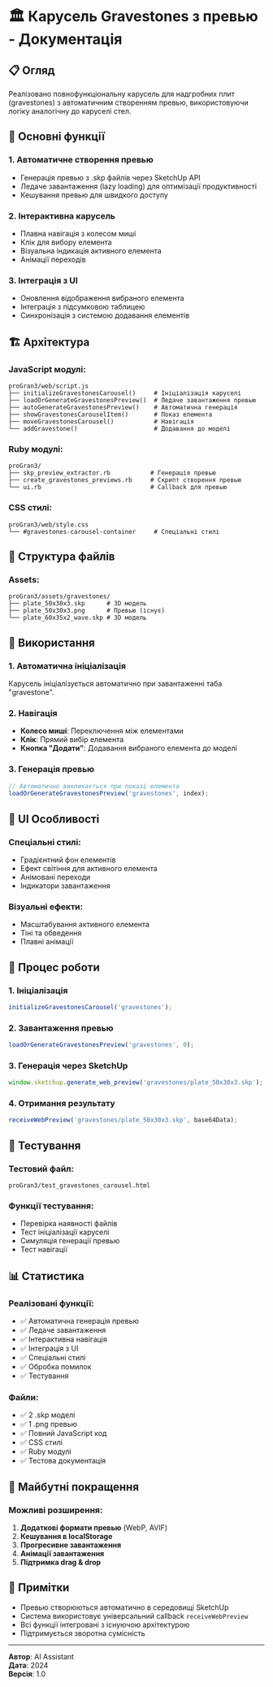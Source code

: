 # 🏛️ Карусель Gravestones з превью - Документація

## 📋 Огляд

Реалізовано повнофункціональну карусель для надгробних плит (gravestones) з автоматичним створенням превью, використовуючи логіку аналогічну до каруселі стел.

## 🎯 Основні функції

### 1. **Автоматичне створення превью**
- Генерація превью з .skp файлів через SketchUp API
- Ледаче завантаження (lazy loading) для оптимізації продуктивності
- Кешування превью для швидкого доступу

### 2. **Інтерактивна карусель**
- Плавна навігація з колесом миші
- Клік для вибору елемента
- Візуальна індикація активного елемента
- Анімації переходів

### 3. **Інтеграція з UI**
- Оновлення відображення вибраного елемента
- Інтеграція з підсумковою таблицею
- Синхронізація з системою додавання елементів

## 🏗️ Архітектура

### JavaScript модулі:
```
proGran3/web/script.js
├── initializeGravestonesCarousel()     # Ініціалізація каруселі
├── loadOrGenerateGravestonesPreview()  # Ледаче завантаження превью
├── autoGenerateGravestonesPreview()    # Автоматична генерація
├── showGravestonesCarouselItem()       # Показ елемента
├── moveGravestonesCarousel()           # Навігація
└── addGravestone()                     # Додавання до моделі
```

### Ruby модулі:
```
proGran3/
├── skp_preview_extractor.rb           # Генерація превью
├── create_gravestones_previews.rb     # Скрипт створення превью
└── ui.rb                              # Callback для превью
```

### CSS стилі:
```
proGran3/web/style.css
└── #gravestones-carousel-container     # Спеціальні стилі
```

## 📁 Структура файлів

### Assets:
```
proGran3/assets/gravestones/
├── plate_50x30x3.skp      # 3D модель
├── plate_50x30x3.png      # Превью (існує)
└── plate_60x35x2_wave.skp # 3D модель
```

## 🔧 Використання

### 1. **Автоматична ініціалізація**
Карусель ініціалізується автоматично при завантаженні таба "gravestone".

### 2. **Навігація**
- **Колесо миші**: Переключення між елементами
- **Клік**: Прямий вибір елемента
- **Кнопка "Додати"**: Додавання вибраного елемента до моделі

### 3. **Генерація превью**
```javascript
// Автоматично викликається при показі елемента
loadOrGenerateGravestonesPreview('gravestones', index);
```

## 🎨 UI Особливості

### Спеціальні стилі:
- Градієнтний фон елементів
- Ефект світіння для активного елемента
- Анімовані переходи
- Індикатори завантаження

### Візуальні ефекти:
- Масштабування активного елемента
- Тіні та обведення
- Плавні анімації

## 🔄 Процес роботи

### 1. **Ініціалізація**
```javascript
initializeGravestonesCarousel('gravestones');
```

### 2. **Завантаження превью**
```javascript
loadOrGenerateGravestonesPreview('gravestones', 0);
```

### 3. **Генерація через SketchUp**
```javascript
window.sketchup.generate_web_preview('gravestones/plate_50x30x3.skp');
```

### 4. **Отримання результату**
```javascript
receiveWebPreview('gravestones/plate_50x30x3.skp', base64Data);
```

## 🧪 Тестування

### Тестовий файл:
```
proGran3/test_gravestones_carousel.html
```

### Функції тестування:
- Перевірка наявності файлів
- Тест ініціалізації каруселі
- Симуляція генерації превью
- Тест навігації

## 📊 Статистика

### Реалізовані функції:
- ✅ Автоматична генерація превью
- ✅ Ледаче завантаження
- ✅ Інтерактивна навігація
- ✅ Інтеграція з UI
- ✅ Спеціальні стилі
- ✅ Обробка помилок
- ✅ Тестування

### Файли:
- ✅ 2 .skp моделі
- ✅ 1 .png превью
- ✅ Повний JavaScript код
- ✅ CSS стилі
- ✅ Ruby модулі
- ✅ Тестова документація

## 🚀 Майбутні покращення

### Можливі розширення:
1. **Додаткові формати превью** (WebP, AVIF)
2. **Кешування в localStorage**
3. **Прогресивне завантаження**
4. **Анімації завантаження**
5. **Підтримка drag & drop**

## 📝 Примітки

- Превью створюються автоматично в середовищі SketchUp
- Система використовує універсальний callback `receiveWebPreview`
- Всі функції інтегровані з існуючою архітектурою
- Підтримується зворотна сумісність

---

**Автор**: AI Assistant  
**Дата**: 2024  
**Версія**: 1.0
